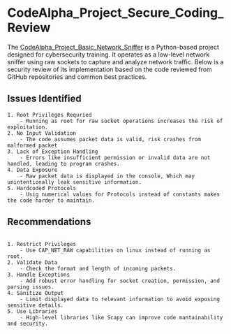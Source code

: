 # CodeAlpha_Project_Secure_Coding_Review

The [CodeAlpha_Project_Basic_Network_Sniffer](https://github.com/SilentCoder4/CodeAlpha_Project_Basic_Network_Sniffer) is a Python-based project designed for cybersecurity training. It operates as a low-level network sniffer using raw sockets to capture and analyze network traffic. Below is a security review of its implementation based on the code reviewed from GitHub repositories and common best practices.

## Issues Identified
```
1. Root Privileges Requried
    - Running as root for raw socket operations increases the risk of exploitation.
2. No Input Validation
    - The code assumes packet data is valid, risk crashes from malformed packet
3. Lack of Exception Handling
    - Errors like insufficient permission or invalid data are not handled, leading to program crashes.
4. Data Exposure
    - Raw packet data is displayed in the console, Which may unintentionally leak sensitive information.
5. Hardcoded Protocols
    - Usig numerical values for Protocols instead of constants makes the code harder to maintain.
```
## Recommendations
```

1. Restrict Privileges
    - Use CAP_NET_RAW capabilities on linux instead of running as root.
2. Validate Data
    - Check the format and length of incoming packets.
3. Handle Exceptions
    - Add robust error handling for socket creation, permission, and parsing issues.
4. Sanitize Output
    - Limit displayed data to relevant information to avoid exposing sensitive details.
5. Use Libraries
    - High-level libraries like Scapy can improve code mantainability and security.
```